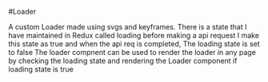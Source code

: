 #Loader

A custom Loader made using svgs and keyframes.
There is a state that I have maintained in Redux called loading
before making a api request I make this state as true and when the api req is completed, The loading state is set to false
The loader compnent can be used to render the loader in any page by checking the loading state and rendering the Loader component if loading state is true